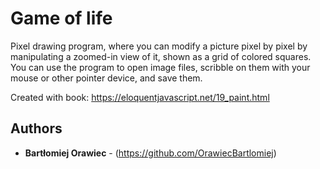 # Game of life

Pixel drawing program, where you can modify a picture pixel by pixel by manipulating a zoomed-in view of it, shown as a grid of colored squares. You can use the program to open image files, scribble on them with your mouse or other pointer device, and save them.

Created with book: https://eloquentjavascript.net/19_paint.html

## Authors

* **Bartłomiej Orawiec** - (https://github.com/OrawiecBartlomiej)
